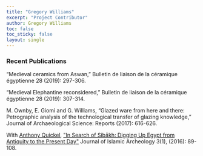 ```yaml
---
title: "Gregory Williams"
excerpt: "Project Contributor"
author: Gregory Williams
toc: false
toc_sticky: false
layout: single
---
```


### Recent Publications

“Medieval ceramics from Aswan,” Bulletin de liaison de la céramique égyptienne 28 (2019): 297-306.

“Medieval Elephantine reconsidered,” Bulletin de liaison de la céramique égyptienne 28 (2019): 307-314.

M. Ownby, E. Giomi and G. Williams, “Glazed ware from here and there: Petrographic analysis of the technological transfer of glazing knowledge,” Journal of Archaeological Science: Reports (2017): 616-626.

With <a href="https://www.egylandscape.org/members/AnthonyQuickel/">Anthony Quickel</a>, <a href="https://journals.equinoxpub.com/index.php/JIA/article/view/31874">"In Search of Sibākh: Digging Up Egypt from Antiquity to the Present Day"</a> Journal of Islamic Archeology 3(1), (2016): 89-108.
